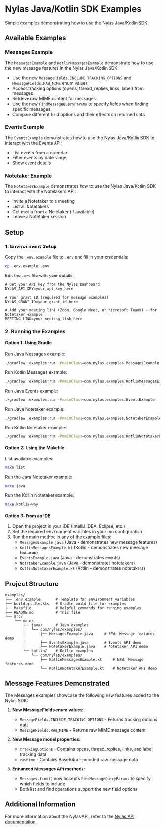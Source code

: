 # Nylas Java/Kotlin SDK Examples

Simple examples demonstrating how to use the Nylas Java/Kotlin SDK.

## Available Examples

### Messages Example

The `MessagesExample` and `KotlinMessagesExample` demonstrate how to use the new message features in the Nylas Java/Kotlin SDK:

- Use the new `MessageFields.INCLUDE_TRACKING_OPTIONS` and `MessageFields.RAW_MIME` enum values
- Access tracking options (opens, thread_replies, links, label) from messages  
- Retrieve raw MIME content for messages
- Use the new `FindMessageQueryParams` to specify fields when finding specific messages
- Compare different field options and their effects on returned data

### Events Example

The `EventsExample` demonstrates how to use the Nylas Java/Kotlin SDK to interact with the Events API:

- List events from a calendar
- Filter events by date range
- Show event details

### Notetaker Example

The `NotetakerExample` demonstrates how to use the Nylas Java/Kotlin SDK to interact with the Notetakers API:

- Invite a Notetaker to a meeting
- List all Notetakers
- Get media from a Notetaker (if available)
- Leave a Notetaker session

## Setup

### 1. Environment Setup

Copy the `.env.example` file to `.env` and fill in your credentials:

```bash
cp .env.example .env
```

Edit the `.env` file with your details:
```
# Get your API key from the Nylas Dashboard
NYLAS_API_KEY=your_api_key_here

# Your grant ID (required for message examples)
NYLAS_GRANT_ID=your_grant_id_here

# Add your meeting link (Zoom, Google Meet, or Microsoft Teams) - for Notetaker example
MEETING_LINK=your_meeting_link_here
```

### 2. Running the Examples

#### Option 1: Using Gradle

Run Java Messages example:
```bash
./gradlew :examples:run -PmainClass=com.nylas.examples.MessagesExample
```

Run Kotlin Messages example:
```bash
./gradlew :examples:run -PmainClass=com.nylas.examples.KotlinMessagesExampleKt
```

Run Java Events example:
```bash
./gradlew :examples:run -PmainClass=com.nylas.examples.EventsExample
```

Run Java Notetaker example:
```bash
./gradlew :examples:run -PmainClass=com.nylas.examples.NotetakerExample
```

Run Kotlin Notetaker example:
```bash
./gradlew :examples:run -PmainClass=com.nylas.examples.KotlinNotetakerExampleKt
```

#### Option 2: Using the Makefile

List available examples:
```bash
make list
```

Run the Java Notetaker example:
```bash
make java
```

Run the Kotlin Notetaker example:
```bash
make kotlin-way
```

#### Option 3: From an IDE

1. Open the project in your IDE (IntelliJ IDEA, Eclipse, etc.)
2. Set the required environment variables in your run configuration
3. Run the main method in any of the example files:
   - `MessagesExample.java` (Java - demonstrates new message features)
   - `KotlinMessagesExample.kt` (Kotlin - demonstrates new message features)  
   - `EventsExample.java` (Java - demonstrates events)
   - `NotetakerExample.java` (Java - demonstrates notetakers)
   - `KotlinNotetakerExample.kt` (Kotlin - demonstrates notetakers)

## Project Structure

```
examples/
├── .env.example       # Template for environment variables
├── build.gradle.kts   # Gradle build file for examples
├── Makefile           # Helpful commands for running examples
├── README.md          # This file
└── src/
    └── main/
        ├── java/      # Java examples
        │   └── com/nylas/examples/
        │       ├── MessagesExample.java     # NEW: Message features demo
        │       ├── EventsExample.java       # Events API demo
        │       └── NotetakerExample.java    # Notetaker API demo
        └── kotlin/    # Kotlin examples
            └── com/nylas/examples/
                ├── KotlinMessagesExample.kt     # NEW: Message features demo
                └── KotlinNotetakerExample.kt    # Notetaker API demo
```

## Message Features Demonstrated

The Messages examples showcase the following new features added to the Nylas SDK:

1. **New MessageFields enum values:**
   - `MessageFields.INCLUDE_TRACKING_OPTIONS` - Returns tracking options data
   - `MessageFields.RAW_MIME` - Returns raw MIME message content

2. **New Message model properties:**
   - `trackingOptions` - Contains opens, thread_replies, links, and label tracking data
   - `rawMime` - Contains Base64url-encoded raw message data

3. **Enhanced Messages API methods:**
   - `Messages.find()` now accepts `FindMessageQueryParams` to specify which fields to include
   - Both list and find operations support the new field options

## Additional Information

For more information about the Nylas API, refer to the [Nylas API documentation](https://developer.nylas.com/). 